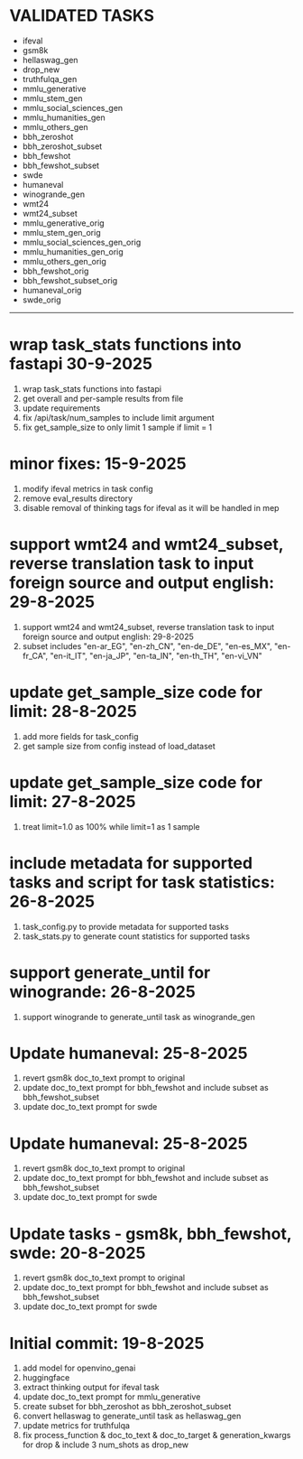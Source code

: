 # VALIDATED TASKS
- ifeval
- gsm8k
- hellaswag_gen
- drop_new
- truthfulqa_gen
- mmlu_generative
- mmlu_stem_gen
- mmlu_social_sciences_gen
- mmlu_humanities_gen
- mmlu_others_gen
- bbh_zeroshot
- bbh_zeroshot_subset
- bbh_fewshot
- bbh_fewshot_subset
- swde
- humaneval
- winogrande_gen
- wmt24
- wmt24_subset
- mmlu_generative_orig
- mmlu_stem_gen_orig
- mmlu_social_sciences_gen_orig
- mmlu_humanities_gen_orig
- mmlu_others_gen_orig
- bbh_fewshot_orig
- bbh_fewshot_subset_orig
- humaneval_orig
- swde_orig


-----------------------------------------
# wrap task_stats functions into fastapi 30-9-2025
1. wrap task_stats functions into fastapi
2. get overall and per-sample results from file
3. update requirements
4. fix /api/task/num_samples to include limit argument
5. fix get_sample_size to only limit 1 sample if limit = 1

# minor fixes: 15-9-2025
1. modify ifeval metrics in task config
2. remove eval_results directory
3. disable removal of thinking tags for ifeval as it will be handled in mep

# support wmt24 and wmt24_subset, reverse translation task to input foreign source and output english: 29-8-2025
1. support wmt24 and wmt24_subset, reverse translation task to input foreign source and output english: 29-8-2025
2. subset includes "en-ar_EG", "en-zh_CN", "en-de_DE", "en-es_MX", "en-fr_CA", "en-it_IT", "en-ja_JP", "en-ta_IN", "en-th_TH", "en-vi_VN"

# update get_sample_size code for limit: 28-8-2025
1. add more fields for task_config
2. get sample size from config instead of load_dataset

# update get_sample_size code for limit: 27-8-2025
1. treat limit=1.0 as 100% while limit=1 as 1 sample

# include metadata for supported tasks and script for task statistics: 26-8-2025
1. task_config.py to provide metadata for supported tasks
2. task_stats.py to generate count statistics for supported tasks

# support generate_until for winogrande: 26-8-2025
1. support winogrande to generate_until task as winogrande_gen

# Update humaneval: 25-8-2025
1. revert gsm8k doc_to_text prompt to original
2. update doc_to_text prompt for bbh_fewshot and include subset as bbh_fewshot_subset
3. update doc_to_text prompt for swde

# Update humaneval: 25-8-2025
1. revert gsm8k doc_to_text prompt to original
2. update doc_to_text prompt for bbh_fewshot and include subset as bbh_fewshot_subset
3. update doc_to_text prompt for swde

# Update tasks - gsm8k, bbh_fewshot, swde: 20-8-2025
1. revert gsm8k doc_to_text prompt to original
2. update doc_to_text prompt for bbh_fewshot and include subset as bbh_fewshot_subset
3. update doc_to_text prompt for swde

# Initial commit: 19-8-2025
1. add model for openvino_genai
2. huggingface
3. extract thinking output for ifeval task
4. update doc_to_text prompt for mmlu_generative
5. create subset for bbh_zeroshot as bbh_zeroshot_subset
6. convert hellaswag to generate_until task as hellaswag_gen
7. update metrics for truthfulqa
8. fix process_function & doc_to_text & doc_to_target & generation_kwargs for drop & include 3 num_shots as drop_new 